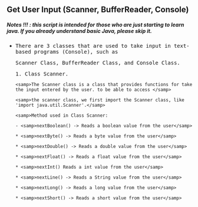 ## Get User Input (Scanner, BufferReader, Console)
##### Notes !!! : this script is intended for those who are just starting to learn java. If you already understand basic Java, please skip it.

- <samp>There are 3 classes that are used to take input in text-based programs (Console), such as</samp> 
 
  <samp>Scanner Class, BufferReader Class, and Console Class.</samp>
  
    <samp>1. Class Scanner. </samp>
     
      <samp>The Scanner class is a class that provides functions for take the input entered by the user. to be able to access </samp>

      <samp>the scanner class, we first import the Scanner class, like 'import java.util.Scanner'.</samp>

      <samp>Method used in Class Scanner:

      - <samp>nextBoolean() -> Reads a boolean value from the user</samp>

      * <samp>nextByte() -> Reads a byte value from the user</samp>

      * <samp>nextDouble() -> Reads a double value from the user</samp>

      * <samp>nextFloat() -> Reads a float value from the user</samp>

      * <samp>nextInt()	Reads a int value from the user</samp>

      * <samp>nextLine() -> Reads a String value from the user</samp>

      * <samp>nextLong() -> Reads a long value from the user</samp>

      * <samp>nextShort() -> Reads a short value from the user</samp>
 
         
